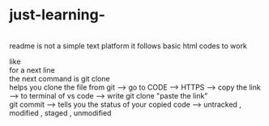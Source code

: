 # just-learning-
<br>
readme is not a simple text platform it follows basic html codes to work

like <br> for a next line
<br> the next command is git clone 
 <br>helps you clone the file from git --> go to CODE --> HTTPS --> copy the link --> to terminal of vs code --> write git clone "paste the link" 
 <br> git commit --> tells you the status of your copied code --> untracked , modified , staged , unmodified  
